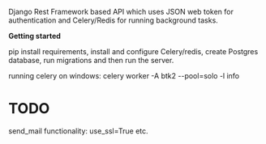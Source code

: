 
Django Rest Framework based API which uses JSON web token for authentication
and Celery/Redis for running background tasks.

**Getting started**

pip install requirements, install and configure Celery/redis,
create Postgres database, run migrations and then run the server.


running celery on windows:
celery worker -A btk2 --pool=solo -l info



# TODO

send_mail functionality:  use_ssl=True etc.